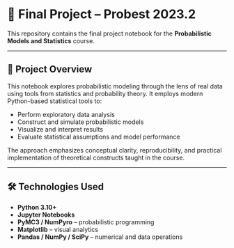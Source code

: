 # 🎲 Final Project – Probest 2023.2

This repository contains the final project notebook for the **Probabilistic Models and Statistics** course.

---

## 🧠 Project Overview

This notebook explores probabilistic modeling through the lens of real data using tools from statistics and probability theory. It employs modern Python-based statistical tools to:

- Perform exploratory data analysis
- Construct and simulate probabilistic models
- Visualize and interpret results
- Evaluate statistical assumptions and model performance

The approach emphasizes conceptual clarity, reproducibility, and practical implementation of theoretical constructs taught in the course.

---

## 🛠️ Technologies Used

- **Python 3.10+**
- **Jupyter Notebooks**
- **PyMC3 / NumPyro** – probabilistic programming
- **Matplotlib** – visual analytics
- **Pandas / NumPy / SciPy** – numerical and data operations
